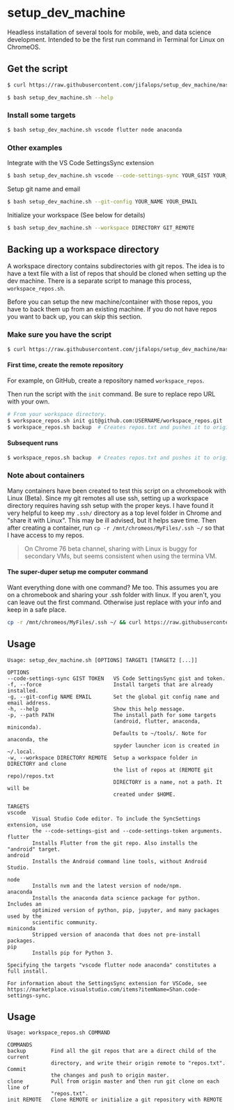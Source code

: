 # setup_dev_machine

Headless installation of several tools for mobile, web, and data science development.
Intended to be the first run command in Terminal for Linux on ChromeOS.

## Get the script

```bash
$ curl https://raw.githubusercontent.com/jifalops/setup_dev_machine/master/setup_dev_machine.sh -o setup_dev_machine.sh
```

```bash
$ bash setup_dev_machine.sh --help
```

### Install some targets

```bash
$ bash setup_dev_machine.sh vscode flutter node anaconda
```

### Other examples

Integrate with the VS Code SettingsSync extension

```bash
$ bash setup_dev_machine.sh vscode --code-settings-sync YOUR_GIST YOUR_TOKEN
```

Setup git name and email

```bash
$ bash setup_dev_machine.sh --git-config YOUR_NAME YOUR_EMAIL
```

Initialize your workspace (See below for details)

```bash
$ bash setup_dev_machine.sh --workspace DIRECTORY GIT_REMOTE
```

## Backing up a workspace directory

A workspace directory contains subdirectories with git repos. The idea is to
have a text file with a list of repos that should be cloned when setting up the
dev machine. There is a separate script to manage this process,
`workspace_repos.sh`.

Before you can setup the new machine/container with those repos, you have to back
them up from an existing machine. If you do not have repos you want to back up,
you can skip this section.

### Make sure you have the script

```bash
$ curl https://raw.githubusercontent.com/jifalops/setup_dev_machine/master/workspace_repos.sh -o workspace_repos.sh
```

#### First time, create the remote repository

For example, on GitHub, create a repository named `workspace_repos`.

Then run the script with the `init` command. Be sure to replace repo URL with
your own.

```bash
# From your workspace directory.
$ workspace_repos.sh init git@github.com:USERNAME/workspace_repos.git
$ workspace_repos.sh backup  # Creates repos.txt and pushes it to origin master.
```

#### Subsequent runs

```bash
$ workspace_repos.sh backup  # Creates repos.txt and pushes it to origin master.
```

### Note about containers

Many containers have been created to test this script on a chromebook with Linux
(Beta). Since my git remotes all use ssh, setting up a workspace directory
requires having ssh setup with the proper keys. I have found it very helpful to
keep my `.ssh/` directory as a top level folder in Chrome and "share it with
Linux". This may be ill advised, but it helps save time. Then after creating a
container, run `cp -r /mnt/chromeos/MyFiles/.ssh ~/` so that I have access to my
repos.

> On Chrome 76 beta channel, sharing with Linux is buggy for secondary VMs, but
seems consistent when using the termina VM.

#### The super-duper setup me computer command
Want everything done with one command? Me too.
This assumes you are on a chromebook and sharing your .ssh folder with linux.
If you aren't, you can leave out the first command. Otherwise just replace with
your info and keep in a safe place.

```bash
cp -r /mnt/chromeos/MyFiles/.ssh ~/ && curl https://raw.githubusercontent.com/jifalops/setup_dev_machine/master/setup_dev_machine.sh -o setup_dev_machine.sh && bash setup_dev_machine.sh vscode flutter node --code-settings-sync YOUR_GIST YOUR_TOKEN --workspace code  git@github.com:USERNAME/workspace_repos.git --git-config "YOUR NAME" "YOUR EMAIL"
```


## Usage

```man
Usage: setup_dev_machine.sh [OPTIONS] TARGET1 [TARGET2 [...]]

OPTIONS
--code-settings-sync GIST TOKEN   VS Code SettingsSync gist and token.
-f, --force                       Install targets that are already installed.
-g, --git-config NAME EMAIL       Set the global git config name and email address.
-h, --help                        Show this help message.
-p, --path PATH                   The install path for some targets
                                  (android, flutter, anaconda, miniconda).
                                  Defaults to ~/tools/. Note for anaconda, the
                                  spyder launcher icon is created in ~/.local.
-w, --workspace DIRECTORY REMOTE  Setup a workspace folder in DIRECTORY and clone
                                  the list of repos at (REMOTE git repo)/repos.txt
                                  DIRECTORY is a name, not a path. It will be
                                  created under $HOME.

TARGETS
vscode
        Visual Studio Code editor. To include the SyncSettings extension, use
        the --code-settings-gist and --code-settings-token arguments.
flutter
        Installs Flutter from the git repo. Also installs the "android" target.
android
        Installs the Android command line tools, without Android Studio.

node
        Installs nvm and the latest version of node/npm.
anaconda
        Installs the anaconda data science package for python. Includes an
        optimized version of python, pip, jupyter, and many packages used by the
        scientific community.
miniconda
        Stripped version of anaconda that does not pre-install packages.
pip
        Installs pip for Python 3.

Specifying the targets "vscode flutter node anaconda" constitutes a full install.

For information about the SettingsSync extension for VSCode, see
https://marketplace.visualstudio.com/items?itemName=Shan.code-settings-sync.
```

## Usage

```man
Usage: workspace_repos.sh COMMAND

COMMANDS
backup        Find all the git repos that are a direct child of the current
              directory, and write their origin remote to "repos.txt". Commit
              the changes and push to origin master.
clone         Pull from origin master and then run git clone on each line of
              "repos.txt".
init REMOTE   Clone REMOTE or initialize a git repository with REMOTE
```
